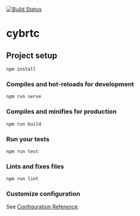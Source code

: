 
[![Build Status](https://travis-ci.org/qding-bot/cybrtc.svg?branch=master)](https://travis-ci.org/qding-bot/cybrtc)

# cybrtc

## Project setup
```
npm install
```

### Compiles and hot-reloads for development
```
npm run serve
```

### Compiles and minifies for production
```
npm run build
```

### Run your tests
```
npm run test
```

### Lints and fixes files
```
npm run lint
```

### Customize configuration
See [Configuration Reference](https://cli.vuejs.org/config/).
